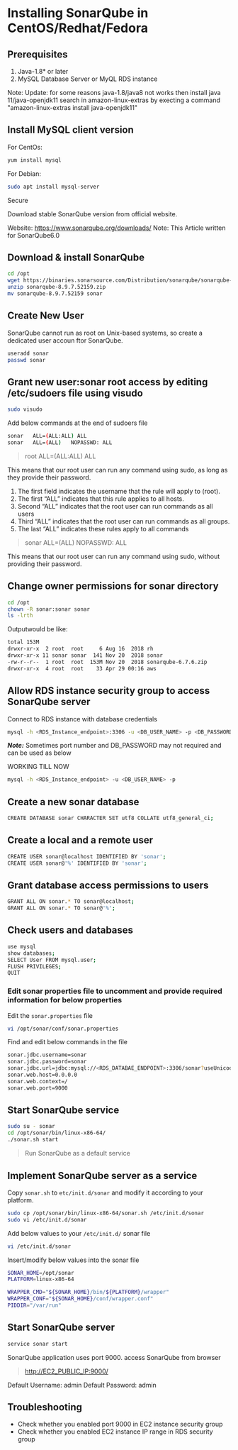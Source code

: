 # Installing SonarQube in CentOS/Redhat/Fedora

## Prerequisites

1. Java-1.8* or later
2. MySQL Database Server or MyQL RDS instance

Note:
Update: for some reasons java-1.8/java8 not works then install java 11/java-openjdk11
search in amazon-linux-extras by execting a command "amazon-linux-extras install java-openjdk11"

## Install MySQL client version

For CentOs:

```sh
yum install mysql
```

For Debian:

```sh
sudo apt install mysql-server
```

Secure

Download stable SonarQube version from official website.

Website: <https://www.sonarqube.org/downloads/>
Note: This Article written for SonarQube6.0

## Download & install SonarQube

```sh
cd /opt
wget https://binaries.sonarsource.com/Distribution/sonarqube/sonarqube-8.9.7.52159.zip
unzip sonarqube-8.9.7.52159.zip
mv sonarqube-8.9.7.52159 sonar
```

## Create New User

SonarQube cannot run as root on Unix-based systems, so create a dedicated user accoun ftor SonarQube.

```sh
useradd sonar
passwd sonar
```

## Grant new user:sonar root access by editing /etc/sudoers file using visudo

```sh
sudo visudo
```

Add below commands at the end of sudoers file

```sh
sonar   ALL=(ALL:ALL) ALL
sonar   ALL=(ALL)   NOPASSWD: ALL
```

> root   ALL=(ALL:ALL) ALL

This means that our root user can run any command using sudo, as long as they provide their password.

1. The first field indicates the username that the rule will apply to (root).
2. The first “ALL” indicates that this rule applies to all hosts.
3. Second “ALL” indicates that the root user can run commands as all users
4. Third “ALL” indicates that the root user can run commands as all groups.
5. The last “ALL” indicates these rules apply to all commands

> sonar ALL=(ALL)  NOPASSWD: ALL

This means that our root user can run any command using sudo, without providing their password.

## Change owner permissions for sonar directory

```sh
cd /opt
chown -R sonar:sonar sonar
ls -lrth
```

Outputwould be like:

```sh
total 153M
drwxr-xr-x  2 root  root     6 Aug 16  2018 rh
drwxr-xr-x 11 sonar sonar  141 Nov 20  2018 sonar
-rw-r--r--  1 root  root  153M Nov 20  2018 sonarqube-6.7.6.zip
drwxr-xr-x  4 root  root    33 Apr 29 00:16 aws
```

## Allow RDS instance security group to access SonarQube server

Connect to RDS instance with database credentials

```sh
mysql -h <RDS_Instance_endpoint>:3306 -u <DB_USER_NAME> -p <DB_PASSWORD>
```

***Note:*** Sometimes port number and DB_PASSWORD may not required and can be used as below

WORKING TILL NOW

```sh
mysql -h <RDS_Instance_endpoint> -u <DB_USER_NAME> -p
```

## Create a new sonar database

```sh
CREATE DATABASE sonar CHARACTER SET utf8 COLLATE utf8_general_ci;
```

## Create a local and a remote user

```sh
CREATE USER sonar@localhost IDENTIFIED BY 'sonar';
CREATE USER sonar@'%' IDENTIFIED BY 'sonar';
```

## Grant database access permissions to users

```sh
GRANT ALL ON sonar.* TO sonar@localhost;
GRANT ALL ON sonar.* TO sonar@'%';
```

## Check users and databases

```sh
use mysql
show databases;
SELECT User FROM mysql.user;
FLUSH PRIVILEGES;
QUIT
```

### Edit sonar properties file to uncomment and provide required information for below properties

Edit the `sonar.properties` file

```sh
vi /opt/sonar/conf/sonar.properties
```

Find and edit below commands in the file

```sh
sonar.jdbc.username=sonar
sonar.jdbc.password=sonar
sonar.jdbc.url=jdbc:mysql://<RDS_DATABAE_ENDPOINT>:3306/sonar?useUnicode=true&characterEncoding=utf8&rewriteBatchedStatements=true&useConfigs=maxPerformance&useSSL=false
sonar.web.host=0.0.0.0
sonar.web.context=/
sonar.web.port=9000
```

## Start SonarQube service

```sh
sudo su - sonar
cd /opt/sonar/bin/linux-x86-64/
./sonar.sh start
```

> Run SonarQube as a default service

## Implement SonarQube server as a service

Copy `sonar.sh` to `etc/init.d/sonar` and modify it according to your platform.

```sh
sudo cp /opt/sonar/bin/linux-x86-64/sonar.sh /etc/init.d/sonar
sudo vi /etc/init.d/sonar
```

Add below values to your `/etc/init.d/` sonar file

```sh
vi /etc/init.d/sonar
```

Insert/modify below values into the sonar file

```sh
SONAR_HOME=/opt/sonar
PLATFORM=linux-x86-64

WRAPPER_CMD="${SONAR_HOME}/bin/${PLATFORM}/wrapper"
WRAPPER_CONF="${SONAR_HOME}/conf/wrapper.conf"
PIDDIR="/var/run"
```

## Start SonarQube server

```sh
service sonar start
```

SonarQube application uses port 9000. access SonarQube from browser

> <http://EC2_PUBLIC_IP:9000/>

Default Username: admin
Default Password: admin

## Troubleshooting

* Check whether you enabled port 9000 in EC2 instance security group
* Check whether you enabled EC2 instance IP range in RDS security group
